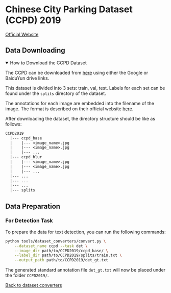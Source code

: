 # Chinese City Parking Dataset (CCPD) 2019
[Official Website](https://github.com/detectRecog/CCPD)

## Data Downloading

<details open markdown>
<summary>How to Download the CCPD Dataset</summary>

The CCPD can be downloaded from [here](https://github.com/detectRecog/CCPD) using either the Google or BaiduYun drive links.

This dataset is divided into 3 sets: train, val, test. Labels for each set can be found under the `splits` directory of the dataset.

The annotations for each image are embedded into the filename of the image. The format is described on their official website [here](https://github.com/detectRecog/CCPD#dataset-annotations).

</details>

After downloading the dataset, the directory structure should be like as follows:
```txt
CCPD2019
  |--- ccpd_base
  |    |--- <image_name>.jpg
  |    |--- <image_name>.jpg
  |    |--- ...
  |--- ccpd_blur
  |    |--- <image_name>.jpg
  |    |--- <image_name>.jpg
  |    |--- ...
  |--- ...
  |--- ...
  |--- ...
  |--- splits
```

## Data Preparation

### For Detection Task

To prepare the data for text detection, you can run the following commands:

```bash
python tools/dataset_converters/convert.py \
    --dataset_name ccpd --task det \
    --image_dir path/to/CCPD2019/ccpd_base/ \
    --label_dir path/to/CCPD2019/splits/train.txt \
    --output_path path/to/CCPD2019/det_gt.txt
```

The generated standard annotation file `det_gt.txt` will now be placed under the folder `CCPD2019/`.

[Back to dataset converters](converters.md)
